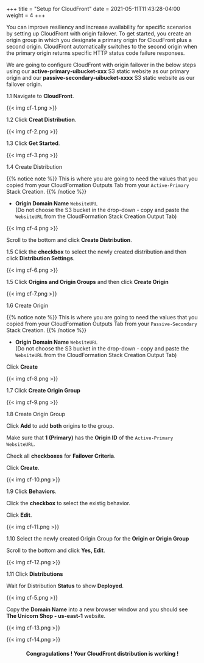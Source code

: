 +++
title = "Setup for CloudFront"
date =  2021-05-11T11:43:28-04:00
weight = 4
+++

You can improve resiliency and increase availability for specific scenarios by setting up CloudFront with origin failover. To get started, you create an origin group in which you designate a primary origin for CloudFront plus a second origin. CloudFront automatically switches to the second origin when the primary origin returns specific HTTP status code failure responses.  

We are going to configure CloudFront with origin failover in the below steps using our **active-primary-uibucket-xxx** S3 static website as our primary origin and our **passive-secondary-uibucket-xxxx** S3 static website as our failover origin.

1.1 Navigate to **CloudFront**.

{{< img cf-1.png >}}

1.2 Click **Creat Distribution**.

{{< img cf-2.png >}}

1.3 Click **Get Started**.

{{< img cf-3.png >}}

1.4 Create Distribution

{{% notice note %}}
This is where you are going to need the values that you copied from your CloudFormation Outputs Tab from your `Active-Primary` Stack Creation.
{{% /notice %}}

* **Origin Domain Name** `WebsiteURL` </br>
(Do not choose the S3 bucket in the drop-down - copy and paste the `WebsiteURL` from the CloudFormation Stack Creation Output Tab)

{{< img cf-4.png >}}

Scroll to the bottom and click **Create Distribution**.


1.5 Click the **checkbox** to select the newly created distribution and then click **Distribution Settings**.

{{< img cf-6.png >}}

1.5 Click **Origins and Origin Groups** and then click **Create Origin**

{{< img cf-7.png >}}

1.6 Create Origin

{{% notice note %}}
This is where you are going to need the values that you copied from your CloudFormation Outputs Tab from your `Passive-Secondary` Stack Creation.
{{% /notice %}}

* **Origin Domain Name** `WebsiteURL` </br>
(Do not choose the S3 bucket in the drop-down - copy and paste the `WebsiteURL` from the CloudFormation Stack Creation Output Tab)

Click **Create**

{{< img cf-8.png >}}

1.7 Click **Create Origin Group**

{{< img cf-9.png >}}

1.8 Create Origin Group

Click **Add** to add **both** origins to the group.

Make sure that **1 (Primary)** has the **Origin ID** of the `Active-Primary WebsiteURL`.

Check all **checkboxes** for **Failover Criteria**.

Click **Create**.

{{< img cf-10.png >}}

1.9 Click **Behaviors**.

Click the **checkbox** to select the existig behavior.

Click **Edit**.

{{< img cf-11.png >}}

1.10 Select the newly created Origin Group for the **Origin or Origin Group**

Scroll to the bottom and click **Yes, Edit**.

{{< img cf-12.png >}}

1.11 Click **Distributions**

Wait for Distribution **Status** to show **Deployed**.

{{< img cf-5.png >}}

Copy the **Domain Name** into a new browser window and you should see **The Unicorn Shop - us-east-1** website.

{{< img cf-13.png >}}

{{< img cf-14.png >}}

#### <center>Congragulations !  Your CloudFront distribution is working !


